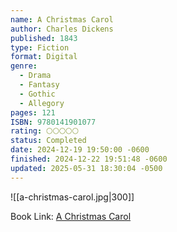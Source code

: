 ```yaml
---
name: A Christmas Carol
author: Charles Dickens
published: 1843
type: Fiction
format: Digital
genre:
  - Drama
  - Fantasy
  - Gothic
  - Allegory
pages: 121
ISBN: 9780141901077
rating: 🌕🌕🌕🌕🌕
status: Completed
date: 2024-12-19 19:50:00 -0600
finished: 2024-12-22 19:51:48 -0600
updated: 2025-05-31 18:30:04 -0500
---
```


![[a-christmas-carol.jpg|300]]

Book Link: [A Christmas Carol](https://www.goodreads.com/book/show/5326.A_Christmas_Carol)
